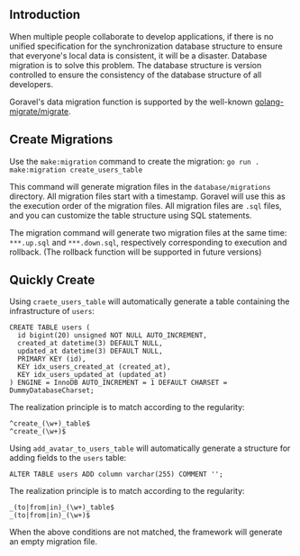 ## Introduction

When multiple people collaborate to develop applications, if there is no unified specification for the synchronization database structure to ensure that everyone's local data is consistent, it will be a disaster. Database migration is to solve this problem. The database structure is version controlled to ensure the consistency of the database structure of all developers.

Goravel's data migration function is supported by the well-known [golang-migrate/migrate](https://github.com/golang-migrate/migrate).

## Create Migrations

Use the `make:migration` command to create the migration:
`go run . make:migration create_users_table`

This command will generate migration files in the `database/migrations` directory. All migration files start with a timestamp. Goravel will use this as the execution order of the migration files. All migration files are `.sql` files, and you can customize the table structure using SQL statements.

The migration command will generate two migration files at the same time: `***.up.sql` and `***.down.sql`, respectively corresponding to execution and rollback. (The rollback function will be supported in future versions)

## Quickly Create

Using `craete_users_table` will automatically generate a table containing the infrastructure of `users`:
```
CREATE TABLE users (
  id bigint(20) unsigned NOT NULL AUTO_INCREMENT,
  created_at datetime(3) DEFAULT NULL,
  updated_at datetime(3) DEFAULT NULL,
  PRIMARY KEY (id),
  KEY idx_users_created_at (created_at),
  KEY idx_users_updated_at (updated_at)
) ENGINE = InnoDB AUTO_INCREMENT = 1 DEFAULT CHARSET = DummyDatabaseCharset;
```

The realization principle is to match according to the regularity:
```
^create_(\w+)_table$
^create_(\w+)$
```

Using `add_avatar_to_users_table` will automatically generate a structure for adding fields to the `users` table:
```
ALTER TABLE users ADD column varchar(255) COMMENT '';
```

The realization principle is to match according to the regularity:
```
_(to|from|in)_(\w+)_table$
_(to|from|in)_(\w+)$
```

When the above conditions are not matched, the framework will generate an empty migration file.